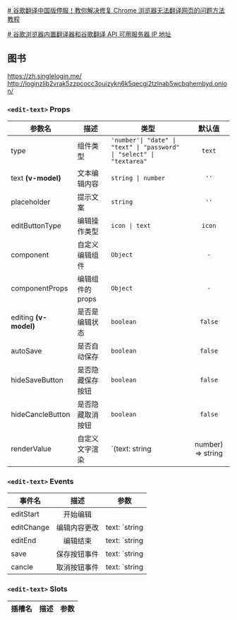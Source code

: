 
[# 谷歌翻译中国版停服！教你解决修复 Chrome 浏览器无法翻译网页的问题方法教程](https://www.iplaysoft.com/fix-chrome-translate.html)


[# 谷歌浏览器内置翻译器和谷歌翻译 API 可用服务器 IP 地址](https://hexingxing.cn/google-chrome-built-in-translator-and-google-translate-api-available-server-ip-address/)


## 图书
https://zh.singlelogin.me/
http://loginzlib2vrak5zzpcocc3ouizykn6k5qecgj2tzlnab5wcbqhembyd.onion/


### `<edit-text>` Props

|参数名|描述|类型|默认值|
|---|---|---|:---:|
|type|组件类型|`'number'\| "date" \| "text" \| "password" \| "select" \| "textarea"` | `text`|
|text **(v-model)**|文本编辑内容| `string \| number` | `''`|
|placeholder| 提示文案| `string` | `''`|
|editButtonType| 编辑操作类型| `icon \| text`| `icon`|
|component| 自定义编辑组件| `Object`| `-` |
|componentProps| 编辑组件的props| `Object` | `-`|
|editing **(v-model)**|是否是编辑状态| `boolean`| `false`|
|autoSave|是否自动保存| `boolean`| `false`|
|hideSaveButton|是否隐藏保存按钮| `boolean`| `false`|
|hideCancleButton|是否隐藏取消按钮| `boolean`| `false`|
|renderValue|自定义文字渲染| `(text: string | number) => string | any`| `-`|

### `<edit-text>` Events
|事件名|描述|参数|
|---|:---:|---|
|editStart| 开始编辑|  |
|editChange| 编辑内容更改| text: `string | number` |
|editEnd| 编辑结束| text: `string | number` |
|save| 保存按钮事件|  text: `string | number`|
|cancle| 取消按钮事件| text: `string | number` |
### `<edit-text>` Slots

|插槽名|描述|参数|
|---|:---:|---|